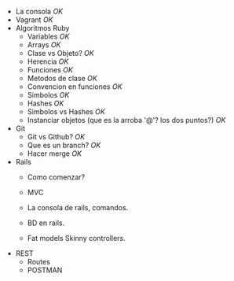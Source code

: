- La consola *OK*
- Vagrant *OK*
- Algoritmos Ruby
  - Variables *OK*
  - Arrays *OK*
  - Clase vs Objeto? *OK*
  - Herencia *OK*
  - Funciones *OK*
  - Metodos de clase *OK*
  - Convencion en funciones *OK*
  - Simbolos *OK*
  - Hashes *OK*
  - Simbolos vs Hashes *OK*
  - Instanciar objetos (que es la arroba '@'? los dos puntos?) *OK*
- Git
  - Git vs Github? *OK*
  - Que es un branch? *OK*
  - Hacer merge *OK*
- Rails
  - Como comenzar?
  - MVC
  - La consola de rails, comandos.
  - BD en rails.

  - Fat models Skinny controllers.
- REST
  - Routes
  - POSTMAN
